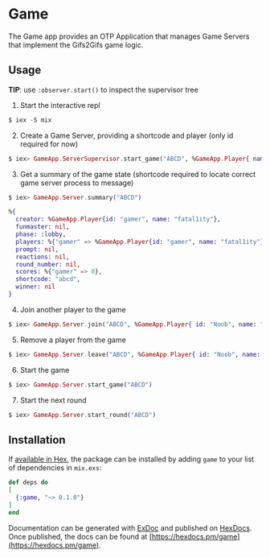 # Game

The Game app provides an OTP Application that manages Game Servers that implement the Gifs2Gifs game logic.

## Usage

**TIP**: use `:observer.start()` to inspect the supervisor tree

1. Start the interactive repl

```elixir
$ iex -S mix
```

2. Create a Game Server, providing a shortcode and player (only id required for now)

```elixir
$ iex> GameApp.ServerSupervisor.start_game("ABCD", %GameApp.Player{ name: "fatal1ty", id: "Gamer" })
```

3. Get a summary of the game state (shortcode required to locate correct game server process to message)

```elixir
$ iex> GameApp.Server.summary("ABCD")

%{
  creator: %GameApp.Player{id: "gamer", name: "fatal1ity"},
  funmaster: nil,
  phase: :lobby,
  players: %{"gamer" => %GameApp.Player{id: "gamer", name: "fatal1ity"}},
  prompt: nil,
  reactions: nil,
  round_number: nil,
  scores: %{"gamer" => 0},
  shortcode: "abcd",
  winner: nil
}
```

4. Join another player to the game

```elixir
$ iex> GameApp.Server.join("ABCD", %GameApp.Player{ id: "Noob", name: "dylan" })
```

5. Remove a player from the game

```elixir
$ iex> GameApp.Server.leave("ABCD", %GameApp.Player{ id: "Noob", name: "dylan"})
```

6. Start the game

```elixir
$ iex> GameApp.Server.start_game("ABCD")
```

7. Start the next round

```elixir
$ iex> GameApp.Server.start_round("ABCD")
```


## Installation

If [available in Hex](https://hex.pm/docs/publish), the package can be installed
by adding `game` to your list of dependencies in `mix.exs`:

```elixir
def deps do
[
  {:game, "~> 0.1.0"}
]
end
```

Documentation can be generated with [ExDoc](https://github.com/elixir-lang/ex_doc)
and published on [HexDocs](https://hexdocs.pm). Once published, the docs can
be found at [https://hexdocs.pm/game](https://hexdocs.pm/game).
